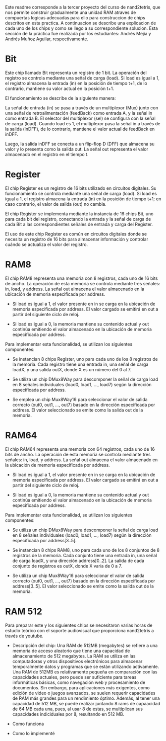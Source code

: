 Este readme corresponde a la tercer proyecto del curso de nand2tetris, que nos permite construir gradualmente una unidad RAM atraves de compuertas logicas adecuadas para ello para construccion de chips descritos en esta practica. A continuacion se describe una explicacion de cada uno de los chips y como se llego a su correspondiente solucion. Esta sección de la práctica fue realizada por los estudiantes: Andrés Mejía y Andrés Muñoz Aguilar, respectivamente.

# Bit

Este chip llamado Bit representa un registro de 1 bit. La operación del registro se controla mediante una señal de carga (load). Si load es igual a 1, el registro almacena la entrada (in) en la posición de tiempo t+1, de lo contrario, mantiene su valor actual en la posición t+1.

El funcionamiento se describe de la siguiente manera:

La señal de entrada (in) se pasa a través de un multiplexor (Mux) junto con una señal de retroalimentación (feedBack) como entrada A, y la señal in como entrada B. El selector del multiplexor (sel) se configura con la señal de carga (load). Cuando load es 1, el multiplexor pasa la señal in a través de la salida (inDFF), de lo contrario, mantiene el valor actual de feedBack en inDFF.

Luego, la salida inDFF se conecta a un flip-flop D (DFF) que almacena su valor y lo presenta como la salida out. La señal out representa el valor almacenado en el registro en el tiempo t.

# Register

El chip Register es un registro de 16 bits utilizado en circuitos digitales. Su funcionamiento se controla mediante una señal de carga (load). Si load es igual a 1, el registro almacena la entrada (in) en la posición de tiempo t+1; en caso contrario, el valor de salida (out) no cambia.

El chip Register se implementa mediante la instancia de 16 chips Bit, uno para cada bit del registro, conectando la entrada y la señal de carga de cada Bit a las correspondientes señales de entrada y carga del Register.

El uso de este chip Register es común en circuitos digitales donde se necesita un registro de 16 bits para almacenar información y controlar cuándo se actualiza el valor del registro.

# RAM8

El chip RAM8 representa una memoria con 8 registros, cada uno de 16 bits de ancho. La operación de esta memoria se controla mediante tres señales: in, load, y address. La señal out almacena el valor almacenado en la ubicación de memoria especificada por address.

- Si load es igual a 1, el valor presente en in se carga en la ubicación de memoria especificada por address. El valor cargado se emitirá en out a partir del siguiente ciclo de reloj.

- Si load es igual a 0, la memoria mantiene su contenido actual y out continúa emitiendo el valor almacenado en la ubicación de memoria especificada por address.

Para implementar esta funcionalidad, se utilizan los siguientes componentes:

- Se instancian 8 chips Register, uno para cada uno de los 8 registros de la memoria. Cada registro tiene una entrada in, una señal de carga loadX, y una salida outX, donde X es un número del 0 al 7.

- Se utiliza un chip DMux8Way para descomponer la señal de carga load en 8 señales individuales (load0, load1, ..., load7) según la dirección especificada por address.

- Se emplea un chip Mux8Way16 para seleccionar el valor de salida correcto (out0, out1, ..., out7) basado en la dirección especificada por address. El valor seleccionado se emite como la salida out de la memoria.

# RAM64 

El chip RAM64 representa una memoria con 64 registros, cada uno de 16 bits de ancho. La operación de esta memoria se controla mediante tres señales: in, load, y address. La señal out almacena el valor almacenado en la ubicación de memoria especificada por address.

- Si load es igual a 1, el valor presente en in se carga en la ubicación de memoria especificada por address. El valor cargado se emitirá en out a partir del siguiente ciclo de reloj.

- Si load es igual a 0, la memoria mantiene su contenido actual y out continúa emitiendo el valor almacenado en la ubicación de memoria especificada por address.

Para implementar esta funcionalidad, se utilizan los siguientes componentes:

- Se utiliza un chip DMux8Way para descomponer la señal de carga load en 8 señales individuales (load0, load1, ..., load7) según la dirección especificada por address[3..5].

- Se instancian 8 chips RAM8, uno para cada uno de los 8 conjuntos de 8 registros de la memoria. Cada conjunto tiene una entrada in, una señal de carga loadX, y una dirección address[0..2]. La salida de cada conjunto de registros es outX, donde X varía de 0 a 7.

- Se utiliza un chip Mux8Way16 para seleccionar el valor de salida correcto (out0, out1, ..., out7) basado en la dirección especificada por address[3..5]. El valor seleccionado se emite como la salida out de la memoria.

# RAM 512

Para preparar este y los siguientes chips se necesitaron varias horas de estudio teórico con el soporte audiovisual que proporciona nand2tetris a través de youtube.

- Descripción del chip: Una RAM de 512MB (megabytes) se refiere a una memoria de acceso aleatorio que tiene una capacidad de almacenamiento de 512 megabytes. La RAM se utiliza en las computadoras y otros dispositivos electrónicos para almacenar temporalmente datos y programas que se están utilizando activamente. Una RAM de 512MB es relativamente pequeña en comparación con las capacidades actuales, pero puede ser suficiente para tareas informáticas básicas, como navegación web y procesamiento de documentos. Sin embargo, para aplicaciones más exigentes, como edición de video o juegos avanzados, se suelen requerir capacidades de RAM más grandes para un rendimiento óptimo. Además, al tener una capacidad de 512 MB, se puede realizar juntando 8 rams de capaacidad de 64 MB cada una, pues, al usar 8 de estas, se multiplican sus capacidades indiciduales por 8, resultando en 512 MB.

- Como funciona

- Como lo implementé




